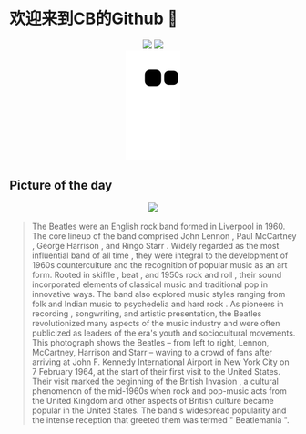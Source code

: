 
# 欢迎来到CB的Github 👋

<div align="center">
  <img height="137px" src="https://github-readme-stats.vercel.app/api?username=SuperCB&show_icons=true&theme=radical" />
  <img height="137px" src="https://github-readme-stats.vercel.app/api/top-langs/?username=SuperCB&hide_title=true&hide_border=true&layout=compact&langs_count=6&text_color=000&icon_color=fff" />
</div>


<div align="center">
    <img src="./contribution-snake/github-contribution-grid-snake.svg" />
</div>



## Picture of the day
<div align="center">
  <img width=400px src="https://upload.wikimedia.org/wikipedia/commons/thumb/6/61/The_Beatles_arrive_at_JFK_Airport.jpg/750px-The_Beatles_arrive_at_JFK_Airport.jpg" />
</div>

>The Beatles  were an English  rock  band formed in  Liverpool  in 1960. The core lineup of the band comprised  John Lennon ,  Paul McCartney ,  George Harrison , and  Ringo Starr .  Widely regarded as the most influential band of all time , they were integral to the development of  1960s counterculture  and the recognition of  popular music  as an art form. Rooted in  skiffle ,  beat , and 1950s  rock and roll , their sound incorporated elements of  classical music  and  traditional pop  in innovative ways. The band also explored music styles ranging from  folk  and  Indian music  to  psychedelia  and  hard rock .  As pioneers in recording , songwriting, and artistic presentation, the Beatles revolutionized many aspects of the music industry and were often publicized as leaders of the era's youth and sociocultural movements. This photograph shows the Beatles – from left to right, Lennon, McCartney, Harrison and Starr – waving to a crowd of fans after arriving at  John F. Kennedy International Airport  in New York City on 7 February 1964, at the start of their first visit to the United States. Their visit marked the beginning of the  British Invasion , a cultural phenomenon of the mid-1960s when rock and pop-music acts from the United Kingdom and other aspects of British culture became popular in the United States. The band's widespread popularity and the intense reception that greeted them was termed " Beatlemania ".


